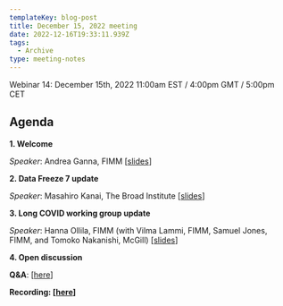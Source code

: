 ```yaml
---
templateKey: blog-post
title: December 15, 2022 meeting
date: 2022-12-16T19:33:11.939Z
tags:
  - Archive
type: meeting-notes
---
```

Webinar 14: December 15th, 2022 11:00am EST / 4:00pm GMT / 5:00pm CET

## A﻿genda

**1. Welcome**

*Speaker*: Andrea Ganna, FIMM [[slides](https://docs.google.com/presentation/d/18XuNZ9XPQ_Zz4IOPw8X1PghREXkNb3sQ/edit?usp=sharing&ouid=115176384458245376274&rtpof=true&sd=true)]

**2. Data Freeze 7 update**

*Speaker*: Masahiro Kanai, The Broad Institute [[slides](https://drive.google.com/file/d/1ZxvJAw_3lReMl3IB_chz0Ng1CPOo8BSe/view?usp=sharing)]

**3. Long COVID working group update**

*Speaker*: Hanna Ollila, FIMM (with Vilma Lammi, FIMM, Samuel Jones, FIMM, and Tomoko Nakanishi, McGill) [[slides](https://docs.google.com/presentation/d/1ZBHS0wWxkNLFyKuUNminbeREJBd83Hnw/edit?usp=sharing&ouid=115176384458245376274&rtpof=true&sd=true)]

**4. Open discussion**

**Q&A**: [[here](https://docs.google.com/spreadsheets/d/1LdyojX_neFHQCIG3JJDDYGEb2wEoI7n1sHi0ouo94uk/edit?usp=sharing)]

**Recording: [[here](https://drive.google.com/file/d/1eWAm68DeGK5xDQTnZ5QUe3J3MXu6BNDy/view?usp=sharing)]**